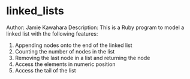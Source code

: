 # linked_lists
Author: Jamie Kawahara
Description:  This is a Ruby program to model a linked list with the following features:
1. Appending nodes onto the end of the linked list
2. Counting the number of nodes in the list
3. Removing the last node in a list and returning the node
4. Access the elements in numeric position
5. Access the tail of the list

